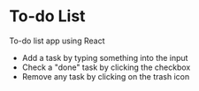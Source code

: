 # To-do List

To-do list app using React

- Add a task by typing something into the input
- Check a "done" task by clicking the checkbox
- Remove any task by clicking on the trash icon
